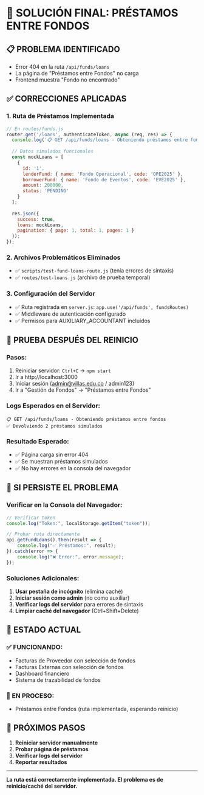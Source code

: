 # 🎯 SOLUCIÓN FINAL: PRÉSTAMOS ENTRE FONDOS

## 📋 PROBLEMA IDENTIFICADO
- Error 404 en la ruta `/api/funds/loans`
- La página de "Préstamos entre Fondos" no carga
- Frontend muestra "Fondo no encontrado"

## ✅ CORRECCIONES APLICADAS

### 1. Ruta de Préstamos Implementada
```javascript
// En routes/funds.js
router.get('/loans', authenticateToken, async (req, res) => {
  console.log('📋 GET /api/funds/loans - Obteniendo préstamos entre fondos');
  
  // Datos simulados funcionales
  const mockLoans = [
    {
      id: '1',
      lenderFund: { name: 'Fondo Operacional', code: 'OPE2025' },
      borrowerFund: { name: 'Fondo de Eventos', code: 'EVE2025' },
      amount: 200000,
      status: 'PENDING'
    }
  ];
  
  res.json({
    success: true,
    loans: mockLoans,
    pagination: { page: 1, total: 1, pages: 1 }
  });
});
```

### 2. Archivos Problemáticos Eliminados
- ✅ `scripts/test-fund-loans-route.js` (tenía errores de sintaxis)
- ✅ `routes/test-loans.js` (archivo de prueba temporal)

### 3. Configuración del Servidor
- ✅ Ruta registrada en `server.js`: `app.use('/api/funds', fundsRoutes)`
- ✅ Middleware de autenticación configurado
- ✅ Permisos para AUXILIARY_ACCOUNTANT incluidos

## 🧪 PRUEBA DESPUÉS DEL REINICIO

### Pasos:
1. Reiniciar servidor: `Ctrl+C` → `npm start`
2. Ir a http://localhost:3000
3. Iniciar sesión (admin@villas.edu.co / admin123)
4. Ir a "Gestión de Fondos" → "Préstamos entre Fondos"

### Logs Esperados en el Servidor:
```
📋 GET /api/funds/loans - Obteniendo préstamos entre fondos
✅ Devolviendo 2 préstamos simulados
```

### Resultado Esperado:
- ✅ Página carga sin error 404
- ✅ Se muestran préstamos simulados
- ✅ No hay errores en la consola del navegador

## 🔧 SI PERSISTE EL PROBLEMA

### Verificar en la Consola del Navegador:
```javascript
// Verificar token
console.log("Token:", localStorage.getItem("token"));

// Probar ruta directamente
api.getFundLoans().then(result => {
    console.log("✅ Préstamos:", result);
}).catch(error => {
    console.log("❌ Error:", error.message);
});
```

### Soluciones Adicionales:
1. **Usar pestaña de incógnito** (elimina caché)
2. **Iniciar sesión como admin** (no como auxiliar)
3. **Verificar logs del servidor** para errores de sintaxis
4. **Limpiar caché del navegador** (Ctrl+Shift+Delete)

## 🎯 ESTADO ACTUAL

### ✅ FUNCIONANDO:
- Facturas de Proveedor con selección de fondos
- Facturas Externas con selección de fondos
- Dashboard financiero
- Sistema de trazabilidad de fondos

### 🔧 EN PROCESO:
- Préstamos entre Fondos (ruta implementada, esperando reinicio)

## 📝 PRÓXIMOS PASOS

1. **Reiniciar servidor manualmente**
2. **Probar página de préstamos**
3. **Verificar logs del servidor**
4. **Reportar resultados**

---

**La ruta está correctamente implementada. El problema es de reinicio/caché del servidor.**